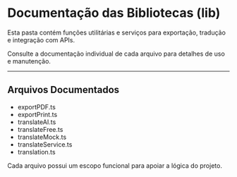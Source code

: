 # Documentação das Bibliotecas (lib)

Esta pasta contém funções utilitárias e serviços para exportação, tradução e integração com APIs.

Consulte a documentação individual de cada arquivo para detalhes de uso e manutenção.

---

## Arquivos Documentados
- exportPDF.ts
- exportPrint.ts
- translateAI.ts
- translateFree.ts
- translateMock.ts
- translateService.ts
- translation.ts

Cada arquivo possui um escopo funcional para apoiar a lógica do projeto.
